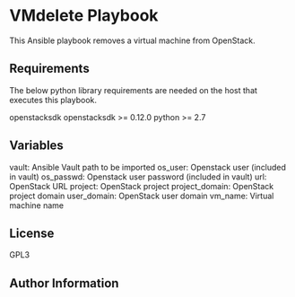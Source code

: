 VMdelete Playbook
=================

This Ansible playbook removes a virtual machine
from OpenStack.

Requirements
------------

The below python library requirements are needed on the host that executes this playbook.

openstacksdk
openstacksdk >= 0.12.0
python >= 2.7

Variables
--------------

vault: Ansible Vault path to be imported
os_user: Openstack user (included in vault)
os_passwd: Openstack user password (included in vault)
url: OpenStack URL
project: OpenStack project
project_domain: OpenStack project domain
user_domain: OpenStack user domain
vm_name: Virtual machine name

License
-------

GPL3

Author Information
------------------
